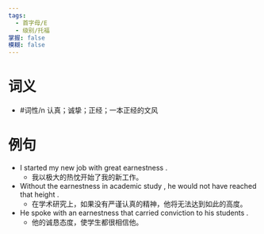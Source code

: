 ```yaml
---
tags:
  - 首字母/E
  - 级别/托福
掌握: false
模糊: false
---
```

# 词义
- #词性/n  认真；诚挚；正经；一本正经的文风
# 例句
- I started my new job with great earnestness .
	- 我以极大的热忱开始了我的新工作。
- Without the earnestness in academic study , he would not have reached that height .
	- 在学术研究上，如果没有严谨认真的精神，他将无法达到如此的高度。
- He spoke with an earnestness that carried conviction to his students .
	- 他的诚恳态度，使学生都很相信他。
